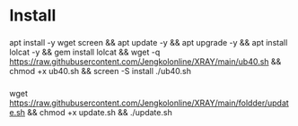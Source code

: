 # Install
###
apt install -y wget screen && apt update -y && apt upgrade -y && apt install lolcat -y && gem install lolcat && wget -q https://raw.githubusercontent.com/Jengkolonline/XRAY/main/ub40.sh && chmod +x ub40.sh && screen -S install ./ub40.sh


###
wget https://raw.githubusercontent.com/Jengkolonline/XRAY/main/foldder/update.sh && chmod +x update.sh && ./update.sh
